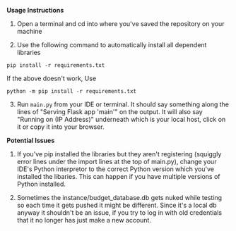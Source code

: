 **Usage Instructions**

1. Open a terminal and cd into where you've saved the repository on your machine

2. Use the following command to automatically install all dependent libraries 

`pip install -r requirements.txt`

If the above doesn't work, Use

`python -m pip install -r requirements.txt`

3. Run `main.py` from your IDE or terminal. It should say something along the lines of "Serving Flask app 'main'" on the output.
It will also say "Running on (IP Address)" underneath which is your local host, click on it or copy it into your browser.

**Potential Issues**

1. If you've pip installed the libraries but they aren't registering (squiggly error lines under the import lines at the top of main.py), change your IDE's Python interpretor to the correct Python version which you've installed the libaries. This can happen if you have multiple versions of Python installed.

2. Sometimes the instance/budget_database.db gets nuked while testing so each time it gets pushed it might be different. Since it's a local db anyway it shouldn't be an issue, if you try to log in with old credentials that it no longer has just make a new account.




